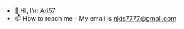 - 👋 Hi, I’m Ari57
- 📫 How to reach me - My email is njds7777@gmail.com

<!---
Ari57/Ari57 is a ✨ special ✨ repository because its `README.md` (this file) appears on your GitHub profile.
You can click the Preview link to take a look at your changes.
--->
